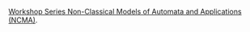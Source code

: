 [Workshop Series Non-Classical Models of Automata and Applications (NCMA)](https://www.cs.uni-potsdam.de/NCMA/).

